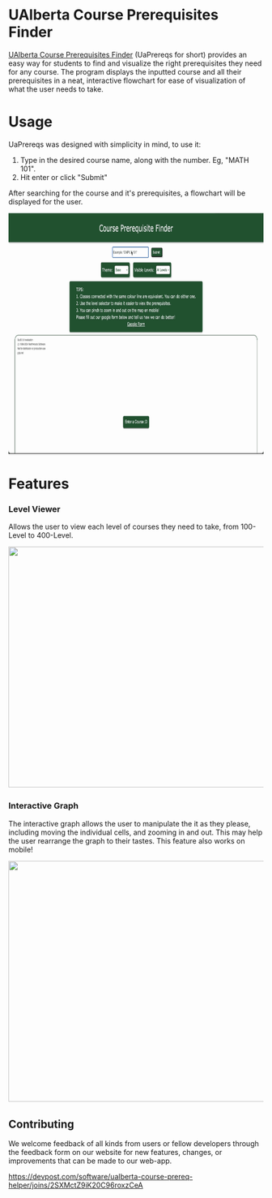 # UAlberta Course Prerequisites Finder
[UAlberta Course Prerequisites Finder](https://www.uaprereqs.ca/) (UaPrereqs for short) provides an easy way for students to find and visualize the right prerequisites they need for any course. The program displays the inputted course and all their prerequisites in a neat, interactive flowchart for ease of visualization of what the user needs to take.


# Usage

UaPrereqs was designed with simplicity in mind, to use it:

 1. Type in the desired course name, along with the number. Eg, "MATH 101".
 2. Hit enter or click "Submit"

After searching for the course and it's prerequisites, a flowchart will be displayed for the user.

<img src="https://github.com/ConnorMcDonalds97/Ualberta-Course-Prerequisite-Finder/blob/READMEUpdate/Assets/Usage%20Clip.gif" width="838" height="475"/>

# Features

### Level Viewer
Allows the user to view each level of courses they need to take, from 100-Level to 400-Level.

<img src="https://github.com/ConnorMcDonalds97/Ualberta-Course-Prerequisite-Finder/blob/READMEUpdate/Assets/LevelViewerClip.gif" width="838" height="475"/>


### Interactive Graph
The interactive graph allows the user to manipulate the it as they please, including moving the individual cells, and zooming in and out. This may help the user rearrange the graph to their tastes. This feature also works on mobile!

<img src="https://github.com/ConnorMcDonalds97/Ualberta-Course-Prerequisite-Finder/blob/READMEUpdate/Assets/InterGraph.gif" width="838" height="475"/>

## Contributing
We welcome feedback of all kinds from users or fellow developers through the feedback form on our website for new features, changes, or improvements that can be made to our web-app.

https://devpost.com/software/ualberta-course-prereq-helper/joins/2SXMctZ9iK20C96roxzCeA
